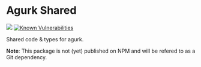 # Agurk Shared


![](https://github.com/SimonMueller/agurk-shared/workflows/Node%20CI/badge.svg)
[![Known Vulnerabilities](https://snyk.io/test/github/SimonMueller/agurk-server/badge.svg)](https://snyk.io/test/github/SimonMueller/agurk-server)

Shared code & types for agurk.

**Note**: This package is not (yet) published on NPM and will be refered to as a Git dependency.
